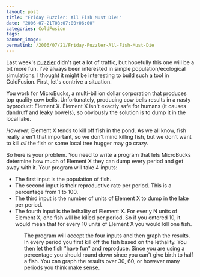 ```yaml
---
layout: post
title: "Friday Puzzler: All Fish Must Die!"
date: "2006-07-21T08:07:00+06:00"
categories: ColdFusion 
tags: 
banner_image: 
permalink: /2006/07/21/Friday-Puzzler-All-Fish-Must-Die
---
```


Last week's <a href="http://ray.camdenfamily.com/index.cfm/2006/7/14/Return-of-the-Friday-Puzzler">puzzler</a> didn't get a lot of traffic, but hopefully this one will be a bit more fun. I've always been interested in simple population/ecological simulations. I thought it might be interesting to build such a tool in ColdFusion. First, let's contrive a situation.
<!--more-->
You work for MicroBucks, a multi-billion dollar corporation that produces top quality cow bells. Unfortunately, producing cow bells results in a nasty byproduct: Element X. Element X isn't exactly safe for humans (it causes dandruff and leaky bowels), so obviously the solution is to dump it in the local lake. 

<i>However</i>, Element X tends to kill off fish in the pond. As we all know, fish really aren't that important, so we don't mind killing fish, but we don't want to kill <i>all</i> the fish or some local tree hugger may go crazy. 

So here is your problem. You need to write a program that lets MicroBucks determine how much of Element X they can dump every period and get away with it. Your program will take 4 inputs:

<ul>
<li>The first input is the population of fish.
<li>The second input is their reproductive rate per period. This is a percentage from 1 to 100.
<li>The third input is the number of units of Element X to dump in the lake per period.
<li>The fourth input is the lethality of Element X. For ever y N units of Element X, one fish wlll be killed per period. So if you entered 10, it would mean that for every 10 units of Element X you would kill one fish.
<ul>

The program will accept the four inputs and then graph the results. In every period you first kill off the fish based on the lethality. You then let the fish "have fun" and reproduce. Since you are using a percentage you should round down since you can't give birth to half a fish. You can graph the results over 30, 60, or however many periods you think make sense.
